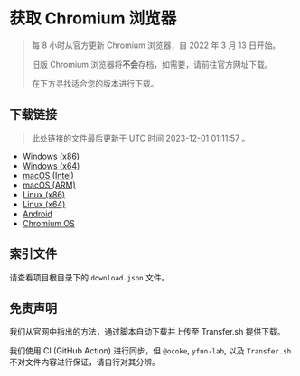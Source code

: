 # 获取 Chromium 浏览器

> 每 8 小时从官方更新 Chromium 浏览器，自 2022 年 3 月 13 日开始。
> 
> 旧版 Chromium 浏览器将**不会**存档，如需要，请前往官方网址下载。
>
> 在下方寻找适合您的版本进行下载。

## 下载链接

> 此处链接的文件最后更新于 UTC 时间 2023-12-01 01:11:57
。

- [Windows (x86)](https://transfer.sh/M5bVEyOA55/Win.zip)
- [Windows (x64)](https://transfer.sh/hQOfjgMQdN/Win_x64.zip)
- [macOS (Intel)](https://transfer.sh/goiRjNjV5H/Mac.zip)
- [macOS (ARM)](https://transfer.sh/MUwojHt3gn/Mac_Arm.zip)
- [Linux (x86)](https://transfer.sh/b9BagWzW9I/Linux.zip)
- [Linux (x64)](https://transfer.sh/vxCL39zxxu/Linux_x64.zip)
- [Android](https://transfer.sh/X9RrWhNB7D/Android.zip)
- [Chromium OS](https://transfer.sh/XHJzkbJeIK/Linux_ChromiumOS_Full.zip)

## 索引文件

请查看项目根目录下的 `download.json` 文件。

## 免责声明

我们从官网中指出的方法，通过脚本自动下载并上传至 Transfer.sh 提供下载。

我们使用 CI (GitHub Action) 进行同步，但 `@ocoke`, `yfun-lab`, 以及 `Transfer.sh` 不对文件内容进行保证，请自行对其分辨。
